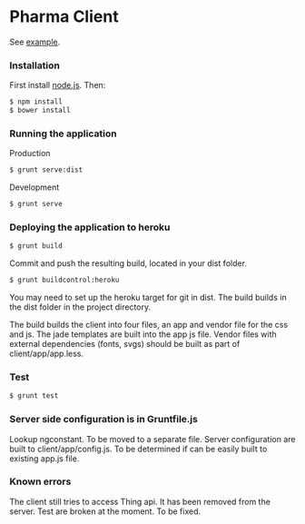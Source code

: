 # Pharma Client

See [example](http://ontario.herokuapp.com/).

### Installation

First install [node.js](http://nodejs.org/). Then:

```sh
$ npm install
$ bower install
```

### Running the application

Production
```sh
$ grunt serve:dist
```
Development
```sh
$ grunt serve
```

### Deploying the application to heroku

```sh
$ grunt build
```
Commit and push the resulting build, located in your dist folder.
```sh
$ grunt buildcontrol:heroku
```

You may need to set up the heroku target for git in dist. The build builds in the dist folder in the project directory.

The build builds the client into four files, an app and vendor file for the css and js. The jade templates are built into the app js file. Vendor files with external dependencies (fonts, svgs) should be built as part of client/app/app.less.

### Test
```sh
$ grunt test
```

### Server side configuration is in Gruntfile.js

Lookup ngconstant. To be moved to a separate file. Server configuration are built to client/app/config.js. To be determined if can be easily built to existing app.js file.

### Known errors

The client still tries to access Thing api. It has been removed from the server. Test are broken at the moment. To be fixed. 